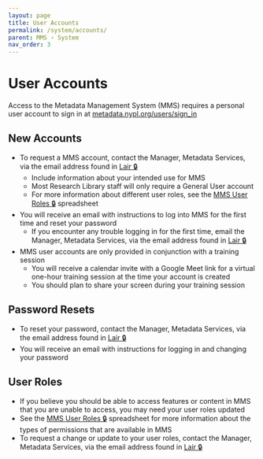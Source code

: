```yaml
---
layout: page
title: User Accounts
permalink: /system/accounts/
parent: MMS › System
nav_order: 3
---
```


# User Accounts
Access to the Metadata Management System (MMS) requires a personal user account to sign in at [metadata.nypl.org/users/sign_in](https://metadata.nypl.org/users/sign_in)

## New Accounts
- To request a MMS account, contact the Manager, Metadata Services, via the email address found in [Lair 🔒](https://lair.nypl.org/-/departments/library-sites-and-services/research-libraries/metadata-services-unit)
  - Include information about your intended use for MMS
  - Most Research Library staff will only require a General User account
  - For more information about different user roles, see the [MMS User Roles 🔒](https://docs.google.com/spreadsheets/d/1fY_UdWxmb60d9cE0ONfv0PEq2qW24I2C2HCm2cnuGN8/edit) spreadsheet
- You will receive an email with instructions to log into MMS for the first time and reset your password
  - If you encounter any trouble logging in for the first time, email the Manager, Metadata Services, via the email address found in [Lair 🔒](https://lair.nypl.org/-/departments/library-sites-and-services/research-libraries/metadata-services-unit)
- MMS user accounts are only provided in conjunction with a training session
  - You will receive a calendar invite with a Google Meet link for a virtual one-hour training session at the time your account is created
  - You should plan to share your screen during your training session

## Password Resets
- To reset your password, contact the Manager, Metadata Services, via the email address found in [Lair 🔒](https://lair.nypl.org/-/departments/library-sites-and-services/research-libraries/metadata-services-unit)
- You will receive an email with instructions for logging in and changing your password

## User Roles
- If you believe you should be able to access features or content in MMS that you are unable to access, you may need your user roles updated
- See the [MMS User Roles 🔒](https://docs.google.com/spreadsheets/d/1fY_UdWxmb60d9cE0ONfv0PEq2qW24I2C2HCm2cnuGN8/edit) spreadsheet for more information about the types of permissions that are available in MMS
- To request a change or update to your user roles, contact the Manager, Metadata Services, via the email address found in [Lair 🔒](https://lair.nypl.org/-/departments/library-sites-and-services/research-libraries/metadata-services-unit)
